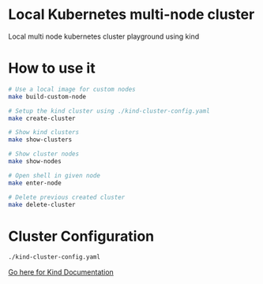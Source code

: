 # Local Kubernetes multi-node cluster

Local multi node kubernetes cluster playground using kind

# How to use it


```bash
# Use a local image for custom nodes
make build-custom-node

# Setup the kind cluster using ./kind-cluster-config.yaml
make create-cluster

# Show kind clusters
make show-clusters

# Show cluster nodes
make show-nodes

# Open shell in given node
make enter-node

# Delete previous created cluster
make delete-cluster
```

# Cluster Configuration

```bash
./kind-cluster-config.yaml
```

[Go here for Kind Documentation](https://kind.sigs.k8s.io/docs/user/configuration/)
